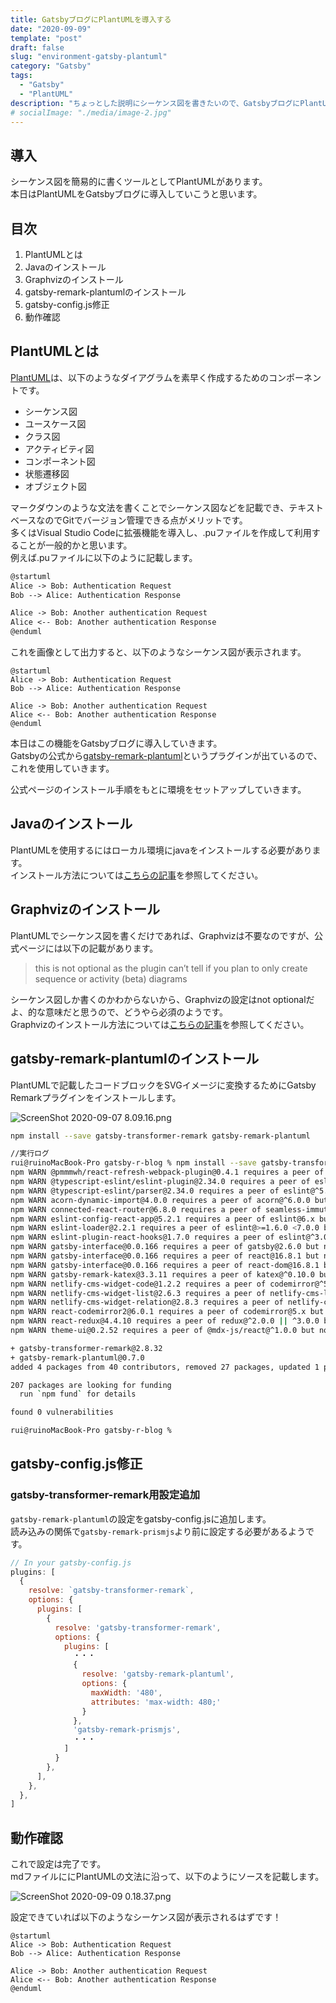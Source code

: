 ```yaml
---
title: GatsbyブログにPlantUMLを導入する
date: "2020-09-09"
template: "post"
draft: false
slug: "environment-gatsby-plantuml"
category: "Gatsby"
tags:
  - "Gatsby"
  - "PlantUML"
description: "ちょっとした説明にシーケンス図を書きたいので、GatsbyブログにPlantUMLを導入してみたいと思います。"
# socialImage: "./media/image-2.jpg"
---
```


## 導入

シーケンス図を簡易的に書くツールとしてPlantUMLがあります。  
本日はPlantUMLをGatsbyブログに導入していこうと思います。  

## 目次

1. PlantUMLとは
2. Javaのインストール
3. Graphvizのインストール
4. gatsby-remark-plantumlのインストール
5. gatsby-config.js修正
6. 動作確認

## PlantUMLとは

[PlantUML](https://plantuml.com/ja/)は、以下のようなダイアグラムを素早く作成するためのコンポーネントです。

- シーケンス図
- ユースケース図
- クラス図
- アクティビティ図
- コンポーネント図
- 状態遷移図
- オブジェクト図

マークダウンのような文法を書くことでシーケンス図などを記載でき、テキストベースなのでGitでバージョン管理できる点がメリットです。  
多くはVisual Studio Codeに拡張機能を導入し、.puファイルを作成して利用することが一般的かと思います。  
例えば.puファイルに以下のように記載します。  

``` md
@startuml
Alice -> Bob: Authentication Request
Bob --> Alice: Authentication Response

Alice -> Bob: Another authentication Request
Alice <-- Bob: Another authentication Response
@enduml
```

これを画像として出力すると、以下のようなシーケンス図が表示されます。  

``` plantuml
@startuml
Alice -> Bob: Authentication Request
Bob --> Alice: Authentication Response

Alice -> Bob: Another authentication Request
Alice <-- Bob: Another authentication Response
@enduml
```

本日はこの機能をGatsbyブログに導入していきます。  
Gatsbyの公式から[gatsby-remark-plantuml](https://www.gatsbyjs.com/plugins/gatsby-remark-plantuml/)というプラグインが出ているので、これを使用していきます。  

公式ページのインストール手順をもとに環境をセットアップしていきます。

## Javaのインストール

PlantUMLを使用するにはローカル環境にjavaをインストールする必要があります。  
インストール方法については[こちらの記事](../posts/00005)を参照してください。  

## Graphvizのインストール

PlantUMLでシーケンス図を書くだけであれば、Graphvizは不要なのですが、公式ページには以下の記載があります。  

>this is not optional as the plugin can’t tell if you plan to only create sequence or activity (beta) diagrams

シーケンス図しか書くのかわからないから、Graphvizの設定はnot optionalだよ、的な意味だと思うので、どうやら必須のようです。  
Graphvizのインストール方法については[こちらの記事](../posts/00005)を参照してください。  

## gatsby-remark-plantumlのインストール

PlantUMLで記載したコードブロックをSVGイメージに変換するためにGatsby Remarkプラグインをインストールします。

![ScreenShot 2020-09-07 8.09.16.png](/media/00004/ScreenShot_2020-09-07_8.09.16.png)

``` bash
npm install --save gatsby-transformer-remark gatsby-remark-plantuml
```

``` bash
//実行ログ
rui@ruinoMacBook-Pro gatsby-r-blog % npm install --save gatsby-transformer-remark gatsby-remark-plantuml
npm WARN @pmmmwh/react-refresh-webpack-plugin@0.4.1 requires a peer of react-refresh@^0.8.3 but none is installed. You must install peer dependencies yourself.
npm WARN @typescript-eslint/eslint-plugin@2.34.0 requires a peer of eslint@^5.0.0 || ^6.0.0 but none is installed. You must install peer dependencies yourself.
npm WARN @typescript-eslint/parser@2.34.0 requires a peer of eslint@^5.0.0 || ^6.0.0 but none is installed. You must install peer dependencies yourself.
npm WARN acorn-dynamic-import@4.0.0 requires a peer of acorn@^6.0.0 but none is installed. You must install peer dependencies yourself.
npm WARN connected-react-router@6.8.0 requires a peer of seamless-immutable@^7.1.3 but none is installed. You must install peer dependencies yourself.
npm WARN eslint-config-react-app@5.2.1 requires a peer of eslint@6.x but none is installed. You must install peer dependencies yourself.
npm WARN eslint-loader@2.2.1 requires a peer of eslint@>=1.6.0 <7.0.0 but none is installed. You must install peer dependencies yourself.
npm WARN eslint-plugin-react-hooks@1.7.0 requires a peer of eslint@^3.0.0 || ^4.0.0 || ^5.0.0 || ^6.0.0 but none is installed. You must install peer dependencies yourself.
npm WARN gatsby-interface@0.0.166 requires a peer of gatsby@2.6.0 but none is installed. You must install peer dependencies yourself.
npm WARN gatsby-interface@0.0.166 requires a peer of react@16.8.1 but none is installed. You must install peer dependencies yourself.
npm WARN gatsby-interface@0.0.166 requires a peer of react-dom@16.8.1 but none is installed. You must install peer dependencies yourself.
npm WARN gatsby-remark-katex@3.3.11 requires a peer of katex@^0.10.0 but none is installed. You must install peer dependencies yourself.
npm WARN netlify-cms-widget-code@1.2.2 requires a peer of codemirror@^5.46.0 but none is installed. You must install peer dependencies yourself.
npm WARN netlify-cms-widget-list@2.6.3 requires a peer of netlify-cms-lib-widgets@^1.0.0 but none is installed. You must install peer dependencies yourself.
npm WARN netlify-cms-widget-relation@2.8.3 requires a peer of netlify-cms-lib-widgets@^1.0.0 but none is installed. You must install peer dependencies yourself.
npm WARN react-codemirror2@6.0.1 requires a peer of codemirror@5.x but none is installed. You must install peer dependencies yourself.
npm WARN react-redux@4.4.10 requires a peer of redux@^2.0.0 || ^3.0.0 but none is installed. You must install peer dependencies yourself.
npm WARN theme-ui@0.2.52 requires a peer of @mdx-js/react@^1.0.0 but none is installed. You must install peer dependencies yourself.

+ gatsby-transformer-remark@2.8.32
+ gatsby-remark-plantuml@0.7.0
added 4 packages from 40 contributors, removed 27 packages, updated 1 package and audited 3544 packages in 25.681s

207 packages are looking for funding
  run `npm fund` for details

found 0 vulnerabilities

rui@ruinoMacBook-Pro gatsby-r-blog %
```

## gatsby-config.js修正

### gatsby-transformer-remark用設定追加

`gatsby-remark-plantuml`の設定をgatsby-config.jsに追加します。  
読み込みの関係で`gatsby-remark-prismjs`より前に設定する必要があるようです。  

``` javascript
// In your gatsby-config.js
plugins: [
  {
    resolve: `gatsby-transformer-remark`,
    options: {
      plugins: [
        {
          resolve: 'gatsby-transformer-remark',
          options: {
            plugins: [
              ・・・
              {
                resolve: 'gatsby-remark-plantuml',
                options: {
                  maxWidth: '480',
                  attributes: 'max-width: 480;'
                }
              },
              'gatsby-remark-prismjs',
              ・・・
            ]
          }
        },
      ],
    },
  },
]
```

## 動作確認

これで設定は完了です。  
mdファイルににPlantUMLの文法に沿って、以下のようにソースを記載します。  

![ScreenShot 2020-09-09 0.18.37.png](/media/00004/ScreenShot_2020-09-09_0.18.37.png)

設定できていれば以下のようなシーケンス図が表示されるはずです！

``` plantuml
@startuml
Alice -> Bob: Authentication Request
Bob --> Alice: Authentication Response

Alice -> Bob: Another authentication Request
Alice <-- Bob: Another authentication Response
@enduml
```
